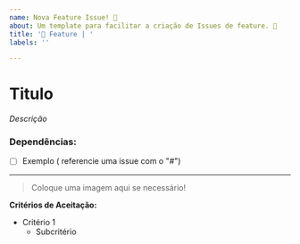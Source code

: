 ```yaml
---
name: Nova Feature Issue! 🚀 
about: Um template para facilitar a criação de Issues de feature. 🥳
title: '🚀 Feature | '
labels: ''

---
```


# Titulo
_Descrição_

### Dependências:
- [ ] Exemplo ( referencie uma issue com o "#")

---

> Coloque uma imagem aqui se necessário! 

**Critérios de Aceitação:**
- Critério 1
  - Subcritério
